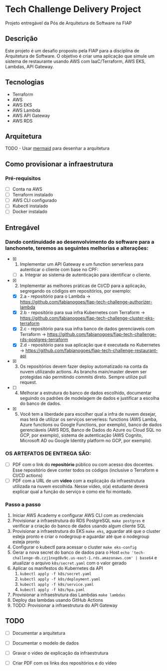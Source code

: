 # Tech Challenge Delivery Project
Projeto entregável da Pós de Arquitetura de Software na FIAP

## Descrição
Este projeto é um desafio proposto pela FIAP para a disciplina de Arquitetura de Software. O objetivo é criar uma aplicação que simule um sistema de restaurante usando AWS com IaaC/Terraform, AWS EKS, Lambdas, API Gateway.

## Tecnologias
- Terraform
- AWS
- AWS EKS
- AWS Lambda
- AWS API Gateway
- AWS RDS

## Arquitetura
TODO - Usar [mermaid](https://mermaid.js.org/intro/) para desenhar a arquitetura

## Como provisionar a infraestrutura

### Pré-requisitos
- [ ] Conta na AWS
- [ ] Terraform instalado
- [ ] AWS CLI configurado
- [ ] Kubectl instalado
- [ ] Docker instalado

## Entregável

### Dando continuidade ao desenvolvimento do software para a lanchonete, teremos as seguintes melhorias e alterações:

- [x] 1. Implementar um API Gateway e um function serverless para autenticar o cliente com base no CPF:
    - [ ] a. Integrar ao sistema de autenticação para identificar o cliente.
- [x] 2. Implementar as melhores práticas de CI/CD para a aplicação, segregando os códigos em repositórios, por exemplo:
    - [x] 2.a - repositório para o Lambda -> https://github.com/fabianogoes/fiap-tech-challenge-authorizer-lambda
    - [x] 2.b - repositório para sua infra Kubernetes com Terraform -> https://github.com/fabianogoes/fiap-tech-challenge-cluster-eks-terraform
    - [x] 2.c - repositório para sua infra banco de dados gerenciaveis com Terraform -> https://github.com/fabianogoes/fiap-tech-challenge-rds-postgres-terraform
    - [x] 2.d - repositório para sua aplicação que é executada no Kubernetes -> https://github.com/fabianogoes/fiap-tech-challenge-restaurant-api
- [x] 3. Os repositórios devem fazer deploy automatizado na conta da nuvem utilizando actions. As branchs main/master devem ser protegidas não permitindo commits direto. Sempre utilize pull request.
- [ ] 4. Melhorar a estrutura do banco de dados escolhido, documentar seguindo os padrões de modelagem de dados e justificar a escolha do banco de dados.
- [x] 5. Você tem a liberdade para escolher qual a infra de nuvem desejar, mas terá de utilizar os serviços serverless: functions (AWS Lamba, Azure functions ou Google Functions, por exemplo), banco de dados gerenciáveis (AWS RDS, Banco de Dados do Azure ou Cloud SQL no GCP, por exemplo), sistema de autenticação (AWS Cognito, Microsoft AD ou Google Identity platform no GCP, por exemplo).

### OS ARTEFATOS DE ENTREGA SÃO:

- [ ]  PDF com o link do **repositório** público ou com acesso dos docentes. Esse repositório deve conter todos os códigos (inclusive o Terraform e Cl/CD actions)
- [ ]  PDF com a URL de um **video** com a explicação da infraestrutura utilizada na nuvem escolhida.
Nesse vídeo, o(a) estudante deverá explicar qual a função do serviço e como ele foi montado.

### Passo a passo
1. Iniciar AWS Academy e configurar AWS CLI com as credenciais
2. Provisionar a infraestrutura do RDS PostgreSQL `make postgres` e verificar a criação do banco de dados usando algum cliente SQL
3. Provisionar a infraestrutura do EKS `make eks`, aguardar até que o cluster esteja pronto e criar o nodegroup e aguardar até que o nodegroup esteja pronto  
4. Configurar o kubectl para acessar o cluster `make eks-config` 
5. Gerar a nova secret do banco de dados para o Host `echo 'tech-challenge-db.czj1nxgd8v9c.us-east-1.rds.amazonaws.com' | base64` e atualizar o arquivo `k8s/secret.yaml` com o valor gerado
6. Aplicar os manifestos do Kubernetes da API
   1. `kubectl apply -f k8s/secret.yaml`
   2. `kubectl apply -f k8s/deployment.yaml`
   3. `kubectl apply -f k8s/service.yaml`
   5. `kubectl apply -f k8s/hpa.yaml`
7. Provisionar a infraestrutura das Lambdas `make lambdas`
8. Deploy das lambdas usando GitHub Actions
9. TODO: Provisionar a infraestrutura do API Gateway

## TODO

- [ ] Documentar a arquitetura
- [ ] Documentar o modelo de dados
- [ ] Gravar o vídeo de explicação da infraestrutura
- [ ] Criar PDF com os links dos repositórios e do vídeo
   